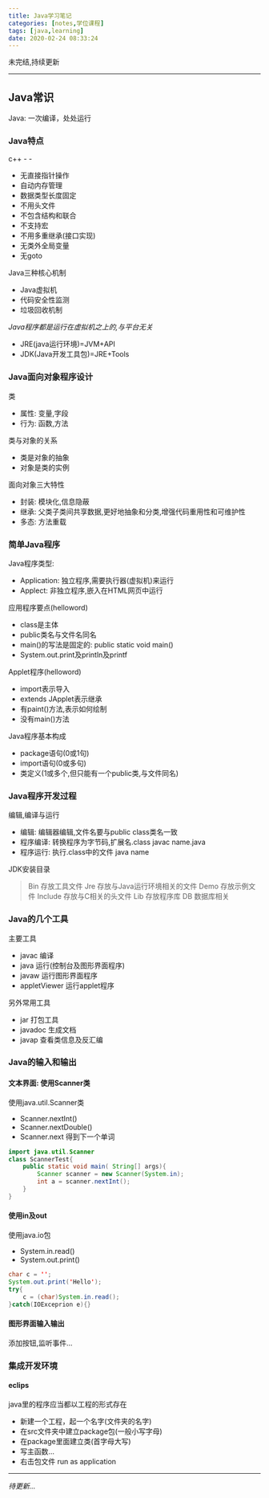 ```yaml
---
title: Java学习笔记
categories: [notes,学位课程]
tags: [java,learning]
date: 2020-02-24 08:33:24
---
```


未完结,持续更新

---

## Java常识

Java: 一次编译，处处运行

### Java特点

c++ - -

* 无直接指针操作
* 自动内存管理
* 数据类型长度固定
* 不用头文件
* 不包含结构和联合
* 不支持宏
* 不用多重继承(接口实现)
* 无类外全局变量
* 无goto

Java三种核心机制

* Java虚拟机
* 代码安全性监测
* 垃圾回收机制

*Java程序都是运行在虚拟机之上的,与平台无关*

* JRE(java运行环境)=JVM+API
* JDK(Java开发工具包)=JRE+Tools

<!--more-->

### Java面向对象程序设计

类

* 属性: 变量,字段
* 行为: 函数,方法

类与对象的关系

* 类是对象的抽象
* 对象是类的实例

面向对象三大特性

* 封装: 模块化,信息隐蔽
* 继承: 父类子类间共享数据,更好地抽象和分类,增强代码重用性和可维护性
* 多态: 方法重载

### 简单Java程序

Java程序类型:

* Application: 独立程序,需要执行器(虚拟机)来运行
* Applect: 非独立程序,嵌入在HTML网页中运行

应用程序要点(helloword)

* class是主体
* public类名与文件名同名
* main()的写法是固定的: public static void main()
* System.out.print及println及printf

Applet程序(helloword)

* import表示导入
* extends JApplet表示继承
* 有paint()方法,表示如何绘制
* 没有main()方法

Java程序基本构成

* package语句(0或1句)
* import语句(0或多句)
* 类定义(1或多个,但只能有一个public类,与文件同名)

### Java程序开发过程

编辑,编译与运行

* 编辑: 编辑器编辑,文件名要与public class类名一致
* 程序编译: 转换程序为字节码,扩展名.class  javac name.java
* 程序运行: 执行.class中的文件    java name

JDK安装目录

> Bin 存放工具文件
> Jre 存放与Java运行环境相关的文件
> Demo 存放示例文件
> Include 存放与C相关的头文件
> Lib 存放程序库
> DB 数据库相关

### Java的几个工具

主要工具

* javac 编译
* java 运行(控制台及图形界面程序)
* javaw 运行图形界面程序
* appletViewer 运行applet程序

另外常用工具

* jar 打包工具
* javadoc 生成文档
* javap 查看类信息及反汇编

### Java的输入和输出

#### 文本界面: 使用Scanner类
使用java.util.Scanner类
* Scanner.nextInt()
* Scanner.nextDouble()
* Scanner.next 得到下一个单词
```java
import java.util.Scanner
class ScannerTest{
    public static void main( String[] args){
        Scanner scanner = new Scanner(System.in);
        int a = scanner.nextInt();
    }
}
```

#### 使用in及out
使用java.io包
* System.in.read()
* System.out.print()
```java
char c = '';
System.out.print('Hello');
try{
    c = (char)System.in.read();
}catch(IOExceprion e){}
```

#### 图形界面输入输出
添加按钮,监听事件...

### 集成开发环境

#### eclips

java里的程序应当都以工程的形式存在

* 新建一个工程，起一个名字(文件夹的名字)
* 在src文件夹中建立package包(一般小写字母)
* 在package里面建立类(首字母大写)
* 写主函数...
* 右击包文件 run as application

---
*待更新...*













